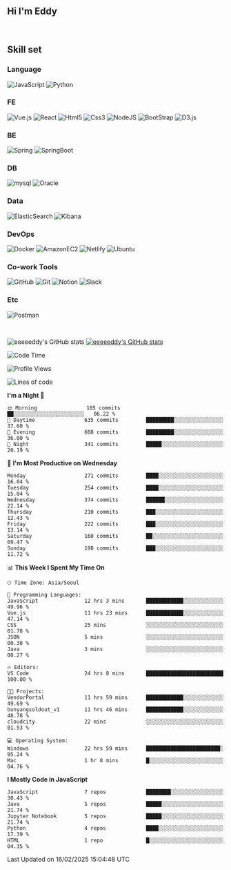 ## Hi I'm Eddy
<br/>


<!--### Hi there 👋-->

## Skill set

### Language
![JavaScript](https://img.shields.io/badge/javascript-F7DF1E?style=for-the-badge&logo=javascript&logoColor=black)
![Python](https://img.shields.io/badge/Python-3776AB?style=for-the-badge&logo=Python&logoColor=white)

### FE
![Vue.js](https://img.shields.io/badge/vuejs-%2335495e.svg?style=for-the-badge&logo=vuedotjs&logoColor=%234FC08D)
![React](https://img.shields.io/badge/react-61DAFB?style=for-the-badge&logo=react&logoColor=black) 
![Html5](https://img.shields.io/badge/html5-E34F26?style=for-the-badge&logo=html5&logoColor=white)
![Css3](https://img.shields.io/badge/css-1572B6?style=for-the-badge&logo=css3&logoColor=white)
![NodeJS](https://img.shields.io/badge/node.js-339933?style=for-the-badge&logo=Node.js&logoColor=white)
![BootStrap](https://img.shields.io/badge/bootstrap-7952B3?style=for-the-badge&logo=bootstrap&logoColor=white)
![D3.js](https://img.shields.io/badge/D3.js-F9A03C?style=for-the-badge&logo=D3.js&logoColor=white)

### BE
![Spring](https://img.shields.io/badge/spring-6DB33F?style=for-the-badge&logo=spring&logoColor=white)
![SpringBoot](https://img.shields.io/badge/springboot-6DB33F?style=for-the-badge&logo=springboot&logoColor=white)

### DB
![mysql](https://img.shields.io/badge/mysql-4479A1?style=for-the-badge&logo=mysql&logoColor=white)
![Oracle](https://img.shields.io/badge/Oracle-F80000?style=for-the-badge&logo=oracle&logoColor=white)

### Data
![ElasticSearch](https://img.shields.io/badge/elasticsearch-005571?style=for-the-badge&logo=elasticsearch&logoColor=white)
![Kibana](https://img.shields.io/badge/Kibana-005571?style=for-the-badge&logo=Kibana&logoColor=white)

### DevOps
![Docker](https://img.shields.io/badge/docker-2496ED?style=for-the-badge&logo=docker&logoColor=white)
![AmazonEC2](https://img.shields.io/badge/amazonec2-FF9900?style=for-the-badge&logo=amazonec2&logoColor=white)
![Netlify](https://img.shields.io/badge/netlify-%23000000.svg?style=for-the-badge&logo=netlify&logoColor=#00C7B7)
![Ubuntu](https://img.shields.io/badge/Ubuntu-E95420?style=for-the-badge&logo=Ubuntu&logoColor=white)

### Co-work Tools
![GitHub](https://img.shields.io/badge/github-181717?style=for-the-badge&logo=github&logoColor=white)
![Git](https://img.shields.io/badge/git-F05032?style=for-the-badge&logo=git&logoColor=white)
![Notion](https://img.shields.io/badge/Notion-000000?style=for-the-badge&logo=Notion&logoColor=white)
![Slack](https://img.shields.io/badge/Slack-4A154B?style=for-the-badge&logo=Slack&logoColor=white)

### Etc
![Postman](https://img.shields.io/badge/postman-FF6C37?style=for-the-badge&logo=postman&logoColor=white)

<br>

![eeeeeddy's GitHub stats](https://github-readme-stats.vercel.app/api?username=eeeeeddy&show_icons=true&theme=radical)
[![eeeeeddy's GitHub stats](https://github-readme-stats.vercel.app/api/top-langs/?username=eeeeeddy&custom_title=My&nbsp;Language&hide=jupyter%20notebook&layout=compact&theme=radical&show_icons=true)](https://github.com/eeeeeddy/github-readme-stats)


<!--START_SECTION:waka-->
![Code Time](http://img.shields.io/badge/Code%20Time-714%20hrs%2026%20mins-blue)

![Profile Views](http://img.shields.io/badge/Profile%20Views-3-blue)

![Lines of code](https://img.shields.io/badge/From%20Hello%20World%20I%27ve%20Written-675.5%20thousand%20lines%20of%20code-blue)

**I'm a Night 🦉** 

```text
🌞 Morning                105 commits         ██░░░░░░░░░░░░░░░░░░░░░░░   06.22 % 
🌆 Daytime                635 commits         █████████░░░░░░░░░░░░░░░░   37.60 % 
🌃 Evening                608 commits         █████████░░░░░░░░░░░░░░░░   36.00 % 
🌙 Night                  341 commits         █████░░░░░░░░░░░░░░░░░░░░   20.19 % 
```
📅 **I'm Most Productive on Wednesday** 

```text
Monday                   271 commits         ████░░░░░░░░░░░░░░░░░░░░░   16.04 % 
Tuesday                  254 commits         ████░░░░░░░░░░░░░░░░░░░░░   15.04 % 
Wednesday                374 commits         ██████░░░░░░░░░░░░░░░░░░░   22.14 % 
Thursday                 210 commits         ███░░░░░░░░░░░░░░░░░░░░░░   12.43 % 
Friday                   222 commits         ███░░░░░░░░░░░░░░░░░░░░░░   13.14 % 
Saturday                 160 commits         ██░░░░░░░░░░░░░░░░░░░░░░░   09.47 % 
Sunday                   198 commits         ███░░░░░░░░░░░░░░░░░░░░░░   11.72 % 
```


📊 **This Week I Spent My Time On** 

```text
🕑︎ Time Zone: Asia/Seoul

💬 Programming Languages: 
JavaScript               12 hrs 3 mins       ████████████░░░░░░░░░░░░░   49.96 % 
Vue.js                   11 hrs 23 mins      ████████████░░░░░░░░░░░░░   47.14 % 
CSS                      25 mins             ░░░░░░░░░░░░░░░░░░░░░░░░░   01.78 % 
JSON                     5 mins              ░░░░░░░░░░░░░░░░░░░░░░░░░   00.38 % 
Java                     3 mins              ░░░░░░░░░░░░░░░░░░░░░░░░░   00.27 % 

🔥 Editors: 
VS Code                  24 hrs 8 mins       █████████████████████████   100.00 % 

🐱‍💻 Projects: 
VendorPortal             11 hrs 59 mins      ████████████░░░░░░░░░░░░░   49.69 % 
bunyangsoldout_v1        11 hrs 46 mins      ████████████░░░░░░░░░░░░░   48.78 % 
cloudcity                22 mins             ░░░░░░░░░░░░░░░░░░░░░░░░░   01.53 % 

💻 Operating System: 
Windows                  22 hrs 59 mins      ████████████████████████░   95.24 % 
Mac                      1 hr 8 mins         █░░░░░░░░░░░░░░░░░░░░░░░░   04.76 % 
```

**I Mostly Code in JavaScript** 

```text
JavaScript               7 repos             ████████░░░░░░░░░░░░░░░░░   30.43 % 
Java                     5 repos             █████░░░░░░░░░░░░░░░░░░░░   21.74 % 
Jupyter Notebook         5 repos             █████░░░░░░░░░░░░░░░░░░░░   21.74 % 
Python                   4 repos             ████░░░░░░░░░░░░░░░░░░░░░   17.39 % 
HTML                     1 repo              █░░░░░░░░░░░░░░░░░░░░░░░░   04.35 % 
```




 Last Updated on 16/02/2025 15:04:48 UTC
<!--END_SECTION:waka-->



<!--
**eeeeeddy/eeeeeddy** is a ✨ _special_ ✨ repository because its `README.md` (this file) appears on your GitHub profile.

Here are some ideas to get you started:

- 🔭 I’m currently working on ...
- 🌱 I’m currently learning ...
- 👯 I’m looking to collaborate on ...
- 🤔 I’m looking for help with ...
- 💬 Ask me about ...
- 📫 How to reach me: ...
- 😄 Pronouns: ...
- ⚡ Fun fact: ...
-->
